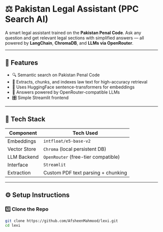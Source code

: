 # ⚖️ Pakistan Legal Assistant (PPC Search AI)

A smart legal assistant trained on the **Pakistan Penal Code**. Ask any question and get relevant legal sections with simplified answers — all powered by **LangChain**, **ChromaDB**, and **LLMs via OpenRouter**.

---

## 🚀 Features

- 🔍 Semantic search on Pakistan Penal Code
- 📑 Extracts, chunks, and indexes law text for high-accuracy retrieval
- 🧠 Uses HuggingFace sentence-transformers for embeddings
- 🤖 Answers powered by OpenRouter-compatible LLMs
- 🎛️ Simple Streamlit frontend

---

## 🧰 Tech Stack

| Component     | Tech Used                                     |
|---------------|-----------------------------------------------|
| Embeddings    | `intfloat/e5-base-v2`      |
| Vector Store  | `Chroma` (local persistent DB)                |
| LLM Backend   | `OpenRouter` (free-tier compatible)           |
| Interface     | `Streamlit`                                   |
| Extraction    | Custom PDF text parsing + chunking            |

---

## ⚙️ Setup Instructions

### 1️⃣ Clone the Repo

```bash
git clone https://github.com/AfsheenMahmood/lexi.git
cd lexi
